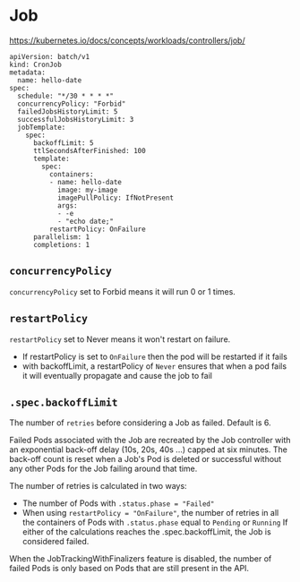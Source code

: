 # Job

https://kubernetes.io/docs/concepts/workloads/controllers/job/

```
apiVersion: batch/v1
kind: CronJob
metadata:
  name: hello-date
spec:
  schedule: "*/30 * * * *"
  concurrencyPolicy: "Forbid"  
  failedJobsHistoryLimit: 5
  successfulJobsHistoryLimit: 3
  jobTemplate:
    spec:
      backoffLimit: 5
      ttlSecondsAfterFinished: 100
      template:
        spec:
          containers:
          - name: hello-date
            image: my-image
            imagePullPolicy: IfNotPresent
            args:
            - -e
            - "echo date;"
          restartPolicy: OnFailure
      parallelism: 1
      completions: 1
```

## `concurrencyPolicy`
`concurrencyPolicy` set to Forbid means it will run 0 or 1 times.

## `restartPolicy`
`restartPolicy` set to Never means it won't restart on failure. 
- If restartPolicy is set to `OnFailure` then the pod will be restarted if it fails
- with backoffLimit, a restartPolicy of `Never` ensures that when a pod fails it will eventually propagate and cause the job to fail

## `.spec.backoffLimit`
The number of `retries` before considering a Job as failed. Default is 6. 

Failed Pods associated with the Job are recreated by the Job controller with an exponential back-off delay (10s, 20s, 40s ...) capped at six minutes. 
The back-off count is reset when a Job's Pod is deleted or successful without any other Pods for the Job failing around that time.

The number of retries is calculated in two ways:
- The number of Pods with `.status.phase = "Failed"`
- When using `restartPolicy = "OnFailure"`, the number of retries in all the containers of Pods with `.status.phase` equal to `Pending` or `Running`
If either of the calculations reaches the .spec.backoffLimit, the Job is considered failed.

When the JobTrackingWithFinalizers feature is disabled, the number of failed Pods is only based on Pods that are still present in the API.
